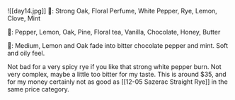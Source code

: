 ![[day14.jpg]]
👃: Strong Oak, Floral Perfume, White Pepper, Rye, Lemon, Clove, Mint

👅: Pepper, Lemon, Oak, Pine, Floral tea, Vanilla, Chocolate, Honey, Butter

🏁: Medium, Lemon and Oak fade into bitter chocolate pepper and mint.  Soft and oily feel.

Not bad for a very spicy rye if you like that strong white pepper burn.  Not very complex, maybe a little too bitter for my taste.  This is around $35, and for my money certainly not as good as [[12-05 Sazerac Straight Rye]] in the same price category.